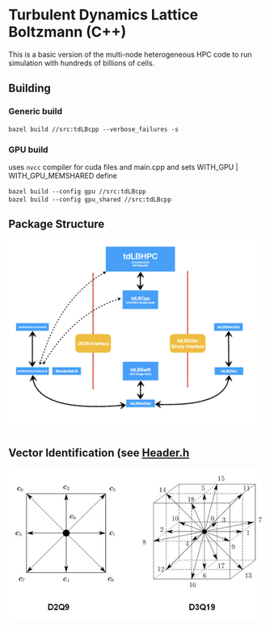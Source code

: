 # Turbulent Dynamics Lattice Boltzmann (C++)

This is a basic version of the multi-node heterogeneous HPC code to run simulation with hundreds of billions of cells.





## Building

### Generic build
```
bazel build //src:tdLBcpp --verbose_failures -s
```
### GPU build
uses `nvcc` compiler for cuda files and main.cpp and sets WITH_GPU | WITH_GPU_MEMSHARED define
```
bazel build --config gpu //src:tdLBcpp
bazel build --config gpu_shared //src:tdLBcpp
```


## Package Structure
![Package Structure](docs/Package-Structure.jpeg)




## Vector Identification (see [Header.h](tdlbcpp/src/Header.h)
![D2Q9 and D3Q19](docs/D2Q9-D3Q19.jpeg)

